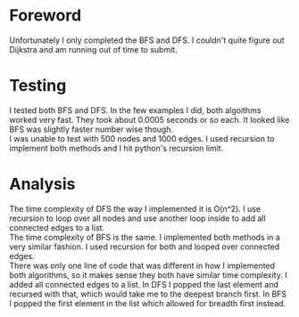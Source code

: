 # Foreword
Unfortunately I only completed the BFS and DFS. I couldn't quite figure out Dijkstra and am running out of time to submit.

# Testing
I tested both BFS and DFS. In the few examples I did, both algoithms worked very fast. They took about 0.0005 seconds or so each. It looked like BFS was slightly faster number wise though.  
I was unable to test with 500 nodes and 1000 edges. I used recursion to implement both methods and I hit python's recursion limit.

# Analysis
The time complexity of DFS the way I implemented it is O(n^2). I use recursion to loop over all nodes and use another loop inside to add all connected edges to a list.  
The time complexity of BFS is the same. I implemented both methods in a very similar fashion. I used recursion for both and looped over connected edges.  
There was only one line of code that was different in how I implemented both algorithms, so it makes sense they both have similar time complexity. I added all connected edges to a list. In DFS I popped the last element and recursed with that, which would take me to the deepest branch first. In BFS I popped the first element in the list which allowed for breadth first instead.